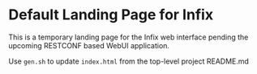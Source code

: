 Default Landing Page for Infix
==============================

This is a temporary landing page for the Infix web interface pending the
upcoming RESTCONF based WebUI application.

Use `gen.sh` to update `index.html` from the top-level project README.md
